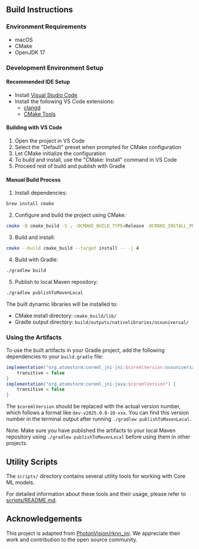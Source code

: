 ## Build Instructions

### Environment Requirements

- macOS
- CMake
- OpenJDK 17

### Development Environment Setup

#### Recommended IDE Setup

- Install [Visual Studio Code](https://code.visualstudio.com/)
- Install the following VS Code extensions:
  - [clangd](https://marketplace.visualstudio.com/items?itemName=llvm-vs-code-extensions.vscode-clangd)
  - [CMake Tools](https://marketplace.visualstudio.com/items?itemName=ms-vscode.cmake-tools)

#### Building with VS Code

1. Open the project in VS Code
2. Select the "Default" preset when prompted for CMake configuration
3. Let CMake initialize the configuration
4. To build and install, use the "CMake: Install" command in VS Code
5. Proceed rest of build and publish with Gradle

#### Manual Build Process

1. Install dependencies:

```bash
brew install cmake
```

2. Configure and build the project using CMake:

```bash
cmake -B cmake_build -S . -DCMAKE_BUILD_TYPE=Release -DCMAKE_INSTALL_PREFIX=cmake_build
```

3. Build and install:

```bash
cmake --build cmake_build --target install -- -j 4
```

4. Build with Gradle:

```bash
./gradlew build
```

5. Publish to local Maven repository:

```bash
./gradlew publishToMavenLocal
```

The built dynamic libraries will be installed to:

- CMake install directory: `cmake_build/lib/`
- Gradle output directory: `build/outputs/nativelibraries/osxuniversal/`

### Using the Artifacts

To use the built artifacts in your Gradle project, add the following dependencies to your `build.gradle` file:

```gradle
implementation("org.atomstorm:coreml_jni-jni:$coremlVersion:osxuniversal") {
    transitive = false
}
implementation("org.atomstorm:coreml_jni-java:$coremlVersion") {
    transitive = false
}
```

The `$coremlVersion` should be replaced with the actual version number, which follows a format like `dev-v2025.0.0-10-xxx`. You can find this version number in the terminal output after running `./gradlew publishToMavenLocal`.

Note: Make sure you have published the artifacts to your local Maven repository using `./gradlew publishToMavenLocal` before using them in other projects.

## Utility Scripts

The `scripts/` directory contains several utility tools for working with Core ML models.

For detailed information about these tools and their usage, please refer to [scripts/README.md](scripts/README.md).

## Acknowledgements

This project is adapted from [PhotonVision/rknn_jni](https://github.com/PhotonVision/rknn_jni). We appreciate their work and contribution to the open source community.
